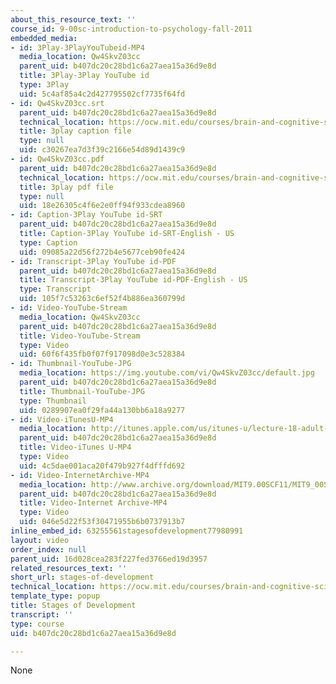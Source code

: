 ```yaml
---
about_this_resource_text: ''
course_id: 9-00sc-introduction-to-psychology-fall-2011
embedded_media:
- id: 3Play-3PlayYouTubeid-MP4
  media_location: Qw4SkvZ03cc
  parent_uid: b407dc20c28bd1c6a27aea15a36d9e8d
  title: 3Play-3Play YouTube id
  type: 3Play
  uid: 5c4af85a4c2d427795502cf7735f64fd
- id: Qw4SkvZ03cc.srt
  parent_uid: b407dc20c28bd1c6a27aea15a36d9e8d
  technical_location: https://ocw.mit.edu/courses/brain-and-cognitive-sciences/9-00sc-introduction-to-psychology-fall-2011/adult-development/stages-of-development/Qw4SkvZ03cc.srt
  title: 3play caption file
  type: null
  uid: c30267ea7d3f39c2166e54d89d1439c9
- id: Qw4SkvZ03cc.pdf
  parent_uid: b407dc20c28bd1c6a27aea15a36d9e8d
  technical_location: https://ocw.mit.edu/courses/brain-and-cognitive-sciences/9-00sc-introduction-to-psychology-fall-2011/adult-development/stages-of-development/Qw4SkvZ03cc.pdf
  title: 3play pdf file
  type: null
  uid: 18e26305c4f6e2e0ff94f933cdea8960
- id: Caption-3Play YouTube id-SRT
  parent_uid: b407dc20c28bd1c6a27aea15a36d9e8d
  title: Caption-3Play YouTube id-SRT-English - US
  type: Caption
  uid: 09085a22d56f272b4e5677ceb90fe424
- id: Transcript-3Play YouTube id-PDF
  parent_uid: b407dc20c28bd1c6a27aea15a36d9e8d
  title: Transcript-3Play YouTube id-PDF-English - US
  type: Transcript
  uid: 105f7c53263c6ef52f4b886ea360799d
- id: Video-YouTube-Stream
  media_location: Qw4SkvZ03cc
  parent_uid: b407dc20c28bd1c6a27aea15a36d9e8d
  title: Video-YouTube-Stream
  type: Video
  uid: 60f6f435fb0f07f917098d0e3c528384
- id: Thumbnail-YouTube-JPG
  media_location: https://img.youtube.com/vi/Qw4SkvZ03cc/default.jpg
  parent_uid: b407dc20c28bd1c6a27aea15a36d9e8d
  title: Thumbnail-YouTube-JPG
  type: Thumbnail
  uid: 0289907ea0f29fa44a130bb6a18a9277
- id: Video-iTunesU-MP4
  media_location: http://itunes.apple.com/us/itunes-u/lecture-18-adult-development/id501335817?i=112593498
  parent_uid: b407dc20c28bd1c6a27aea15a36d9e8d
  title: Video-iTunes U-MP4
  type: Video
  uid: 4c5dae001aca20f479b927f4dfffd692
- id: Video-InternetArchive-MP4
  media_location: http://www.archive.org/download/MIT9.00SCF11/MIT9_00SCF11_lec18_300k.mp4
  parent_uid: b407dc20c28bd1c6a27aea15a36d9e8d
  title: Video-Internet Archive-MP4
  type: Video
  uid: 046e5d22f53f30471955b6b0737913b7
inline_embed_id: 63255561stagesofdevelopment77980991
layout: video
order_index: null
parent_uid: 16d028cea283f227fed3766ed19d3957
related_resources_text: ''
short_url: stages-of-development
technical_location: https://ocw.mit.edu/courses/brain-and-cognitive-sciences/9-00sc-introduction-to-psychology-fall-2011/adult-development/stages-of-development
template_type: popup
title: Stages of Development
transcript: ''
type: course
uid: b407dc20c28bd1c6a27aea15a36d9e8d

---
```

None
